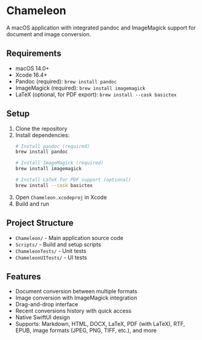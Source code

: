 # Chameleon

A macOS application with integrated pandoc and ImageMagick support for document and image conversion.

## Requirements

- macOS 14.0+
- Xcode 16.4+
- Pandoc (required): `brew install pandoc`
- ImageMagick (required): `brew install imagemagick`
- LaTeX (optional, for PDF export): `brew install --cask basictex`

## Setup

1. Clone the repository
2. Install dependencies:
   ```bash
   # Install pandoc (required)
   brew install pandoc
   
   # Install ImageMagick (required)
   brew install imagemagick
   
   # Install LaTeX for PDF support (optional)
   brew install --cask basictex
   ```
3. Open `Chameleon.xcodeproj` in Xcode
4. Build and run

## Project Structure

- `Chameleon/` - Main application source code
- `Scripts/` - Build and setup scripts
- `ChameleonTests/` - Unit tests
- `ChameleonUITests/` - UI tests

## Features

- Document conversion between multiple formats
- Image conversion with ImageMagick integration
- Drag-and-drop interface
- Recent conversions history with quick access
- Native SwiftUI design
- Supports: Markdown, HTML, DOCX, LaTeX, PDF (with LaTeX), RTF, EPUB, image formats (JPEG, PNG, TIFF, etc.), and more
